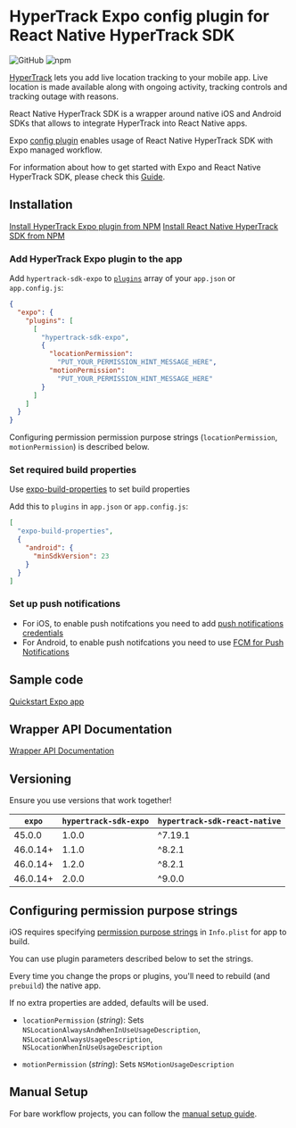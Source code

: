 # HyperTrack Expo config plugin for React Native HyperTrack SDK

![GitHub](https://img.shields.io/github/license/hypertrack/sdk-expo.svg) 
![npm](https://img.shields.io/npm/v/hypertrack-sdk-expo.svg) 

[HyperTrack](https://www.hypertrack.com) lets you add live location tracking to your mobile app. Live location is made available along with ongoing activity, tracking controls and tracking outage with reasons.

React Native HyperTrack SDK is a wrapper around native iOS and Android SDKs that allows to integrate HyperTrack into React Native apps.

Expo [config plugin](https://docs.expo.io/guides/config-plugins/) enables usage of React Native HyperTrack SDK with Expo managed workflow.

For information about how to get started with Expo and React Native HyperTrack SDK, please check this [Guide](https://www.hypertrack.com/docs/install-sdk-expo).

## Installation

[Install HyperTrack Expo plugin from NPM](https://www.npmjs.com/package/hypertrack-sdk-expo)
[Install React Native HyperTrack SDK from NPM](https://www.npmjs.com/package/hypertrack-sdk-react-native)

### Add HyperTrack Expo plugin to the app

Add `hypertrack-sdk-expo` to [`plugins`](https://docs.expo.io/versions/latest/config/app/#plugins) array of your `app.json` or `app.config.js`:

```json
{
  "expo": {
    "plugins": [
      [
        "hypertrack-sdk-expo",
        {
          "locationPermission":
            "PUT_YOUR_PERMISSION_HINT_MESSAGE_HERE",
          "motionPermission":
            "PUT_YOUR_PERMISSION_HINT_MESSAGE_HERE"
        }
      ]
    ]
  }
}
```

Configuring permission permission purpose strings (`locationPermission`, `motionPermission`) is described below.

### Set required build properties

Use [expo-build-properties](https://docs.expo.dev/versions/latest/sdk/build-properties/) to set build properties

Add this to `plugins` in `app.json` or `app.config.js`:
```json
[
  "expo-build-properties",
  {
    "android": {
      "minSdkVersion": 23
    }
  }
]
```

### Set up push notifications

- For iOS, to enable push notifcations you need to add [push notifications credentials](https://docs.expo.dev/app-signing/managed-credentials/#ios)
- For Android, to enable push notifcations you need to use [FCM for Push Notifications](https://docs.expo.dev/push-notifications/using-fcm/)

## Sample code

[Quickstart Expo app](https://github.com/hypertrack/quickstart-expo)

## Wrapper API Documentation

[Wrapper API Documentation](https://hypertrack.github.io/sdk-react-native/)

## Versioning

Ensure you use versions that work together!

|  `expo`  | `hypertrack-sdk-expo` | `hypertrack-sdk-react-native` |
| -------- | --------------------- | ----------------------------- |
| 45.0.0   | 1.0.0                 | ^7.19.1                       |
| 46.0.14+ | 1.1.0                 | ^8.2.1                        |
| 46.0.14+ | 1.2.0                 | ^8.2.1                        |
| 46.0.14+ | 2.0.0                 | ^9.0.0                        |

## Configuring permission purpose strings

iOS requires specifying [permission purpose strings](https://hypertrack.com/docs/install-sdk-ios/#add-location-and-motion-purpose-strings) in `Info.plist` for app to build.

You can use plugin parameters described below to set the strings. 

 Every time you change the props or plugins, you'll need to rebuild (and `prebuild`) the native app. 

 If no extra properties are added, defaults will be used.

- `locationPermission` (_string_): Sets `NSLocationAlwaysAndWhenInUseUsageDescription`, `NSLocationAlwaysUsageDescription`, `NSLocationWhenInUseUsageDescription` 

- `motionPermission` (_string_): Sets `NSMotionUsageDescription` 

## Manual Setup

For bare workflow projects, you can follow the [manual setup guide](https://hypertrack.com/docs/install-sdk-react-native/#step-4-set-up-silent-push-notifications).
